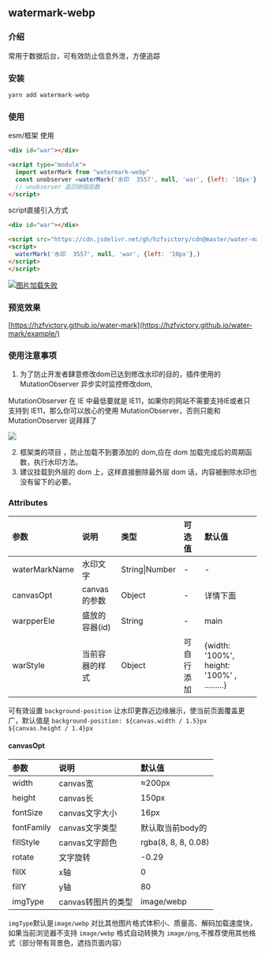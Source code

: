 ## watermark-webp

### 介绍

常用于数据后台，可有效防止信息外泄，方便追踪

### 安装

```javascript
yarn add watermark-webp
```

### 使用

esm/框架 使用

```html
<div id="war"></div>

<script type="module">
  import waterMark from "watermark-webp"
  const unobserver =waterMark('水印  3557', null, 'war', {left: '10px'});
  // unobserver 返回销毁函数
</script>
```

script直接引入方式
```html
<div id="war"></div>

<script src="https://cdn.jsdelivr.net/gh/hzfvictory/cdn@master/water-mark/index.js"></script>
<script>
  waterMark('水印  3557', null, 'war', {left: '10px'},)
</script>
</script>
```

<a href="https://tva1.sinaimg.cn/large/008i3skNly1gq0p32mtydj30ip09rdfy.jpg" target="_blank" rel="noopener noreferrer"><img src="https://tva1.sinaimg.cn/large/008i3skNly1gq0p32mtydj30ip09rdfy.jpg" alt='图片加载失败'></a>

### 预览效果

[https://hzfvictory.github.io/water-mark](https://hzfvictory.github.io/water-mark/example/)

### 使用注意事项

1. 为了防止开发者肆意修改dom已达到修改水印的目的，插件使用的 MutationObserver 异步实时监控修改dom,

MutationObserver 在 IE 中最低要就是 IE11，如果你的网站不需要支持IE或者只支持到 IE11，那么你可以放心的使用 MutationObserver，否则只能和 MutationObserver 说拜拜了

![](https://segmentfault.com/img/bV1NUJ?w=1257&h=325)

2. 框架类的项目 ，防止加载不到要添加的 dom,应在 dom 加载完成后的周期函数，执行水印方法。
3. 建议挂载到外层的 dom 上，这样直接删除最外层 dom 话，内容被删除水印也没有留下的必要。


### Attributes



| 参数          | 说明           | 类型           | 可选值     | 默认值                                       |
| :------------ | :------------- | :------------- | :--------- | :------------------------------------------- |
| waterMarkName | 水印文字       | String\|Number | -          | -                                            |
| canvasOpt     | canvas的参数   | Object         | -          | 详情下面                                     |
| warpperEle    | 盛放的容器(id) | String         | -          | main                                         |
| warStyle      | 当前容器的样式 | Object         | 可自行添加 | {width: '100%', height: '100%' , .........} |

可有效设置 `background-position` 让水印更靠近边缘展示，使当前页面覆盖更广，默认值是 `background-position: ${canvas.width / 1.5}px ${canvas.height / 1.4}px`

#### canvasOpt


| 参数       | 说明               | 默认值              |
| :--------- | :----------------- | :------------------ |
| width      | canvas宽           | ≈200px              |
| height     | canvas长           | 150px               |
| fontSize   | canvas文字大小     | 16px                |
| fontFamily | canvas文字类型     | 默认取当前body的    |
| fillStyle  | canvas文字颜色     | rgba(8, 8, 8, 0.08) |
| rotate     | 文字旋转           | -0.29               |
| fillX      | x轴                | 0                   |
| fillY      | y轴                | 80                  |
| imgType    | canvas转图片的类型 | image/webp          |

`imgType`默认是`image/webp` 对比其他图片格式体积小、质量高、解码加载速度快，如果当前浏览器不支持 `image/webp` 格式自动转换为 `image/png`,不推荐使用其他格式（部分带有背景色，遮挡页面内容）
